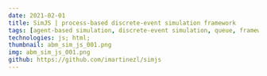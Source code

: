 ```yaml
---
date: 2021-02-01
title: SimJS | process-based discrete-event simulation framework
tags: [agent-based simulation, discrete-event simulation, queue, framework]
technologies: js; html;
thumbnail: abm_sim_js_001.png
img: abm_sim_js_001.png
github: https://github.com/imartinezl/simjs
---
```

